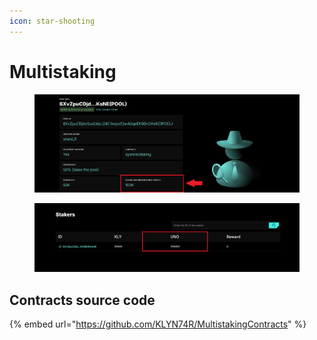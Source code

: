 ```yaml
---
icon: star-shooting
---
```


# Multistaking

<figure><img src="../../../.gitbook/assets/image (1) (1).png" alt=""><figcaption></figcaption></figure>

<figure><img src="../../../.gitbook/assets/image.png" alt=""><figcaption></figcaption></figure>

## Contracts source code

{% embed url="https://github.com/KLYN74R/MultistakingContracts" %}
